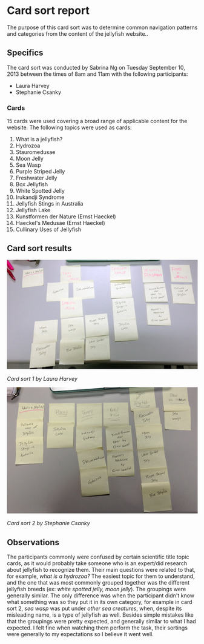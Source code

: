 # Card sort report

The purpose of this card sort was to determine common navigation patterns and categories from the content of the jellyfish website..

## Specifics

The card sort was conducted by Sabrina Ng on Tuesday September 10, 2013 between the times of 8am and 11am with the following participants:

- Laura Harvey
- Stephanie Csanky

### Cards

15 cards were used covering a broad range of applicable content for the website. The following topics were used as cards:

1. What is a jellyfish?
2. Hydrozoa
3. Stauromedusae
4. Moon Jelly
5. Sea Wasp
6. Purple Striped Jelly
7. Freshwater Jelly
8. Box Jellyfish
9. White Spotted Jelly
10. Irukandji Syndrome
11. Jellyfish Stings in Australia
12. Jellyfish Lake
13. Kunstformen der Nature (Ernst Haeckel)
14. Haeckel's Medusae (Ernst Haeckel)
15. Cullinary Uses of Jellyfish

## Card sort results

![Card sort 1 results](card-sort-1.JPG)

*Card sort 1 by Laura Harvey*

![Card sort 2 results](card-sort-2.JPG)

*Card sort 2 by Stephanie Csanky*

## Observations
The participants commonly were confused by certain scientific title topic cards, as it would probably take someone who is an expert/did research about jellyfish to recognize them. Their main questions were related to that, for example, *what is a hydrozoa?* The easiest topic for them to understand, and the one that was most commonly grouped together was the different jellyfish breeds (ex: *white spotted jelly, moon jelly*). The groupings were generally similar. The only difference was when the participant didn't know what something was so they put it in its own category, for example in card sort 2, *sea wasp* was put under *other sea creatures*, when, despite its misleading name, is a type of jellyfish as well. Besides simple mistakes like that the groupings were pretty expected, and generally similar to what I had expected. I felt fine when watching them perform the task, their sortings were generally to my expectations so I believe it went well. 
